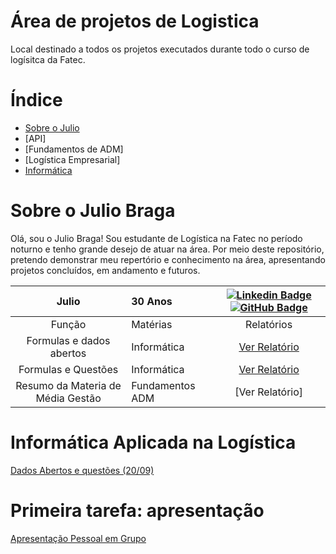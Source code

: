 # Área de projetos de Logistica
 
Local destinado a todos os projetos executados durante todo o curso de logísitca da Fatec.
 
# Índice
 
* [Sobre o Julio](Sobre-o-Julio)
* [API]
* [Fundamentos de ADM]
* [Logística Empresarial]
* [Informática](Informatica-Aplicada-na-Logistica)
 
# Sobre o Julio Braga
 
Olá, sou o Julio Braga! Sou estudante de Logística na Fatec no período noturno e tenho grande desejo de atuar na área. Por meio deste repositório, pretendo demonstrar meu repertório e conhecimento na área, apresentando projetos concluídos, em andamento e futuros.
 
 |    Julio     | 30 Anos     |     [![Linkedin Badge](https://img.shields.io/badge/Linkedin-blue?style=flat-square&logo=Linkedin&logoColor=white)](https://www.linkedin.com/in/julio-braga-979054203?utm_source=share&utm_campaign=share_via&utm_content=profile&utm_medium=android_app) [![GitHub Badge](https://img.shields.io/badge/GitHub-111217?style=flat-square&logo=github&logoColor=white)](https://github.com/JulioBraga91981)                                                                                                                                                      |
| :-----------: | :------------------------------------ | :-------------------------------------------------------------------------------------------------------------------------------------------------------------------------------------------------------------------------------------------------------------------------------------------------------------------------: |
| Função |   Matérias    |     Relatórios
| Formulas e dados abertos  | Informática | [Ver Relatório](https://docs.google.com/spreadsheets/d/1u8FSYQgQOF3tl4LydSxiDUcUUv3LD8AG/edit?usp=drive_link&ouid=110112794990417853129&rtpof=true&sd=true)
| Formulas e Questões  | Informática | [Ver Relatório](https://docs.google.com/spreadsheets/d/1bEwdDOh98xJ8--PFPWfe0LVl0q7q5WmE/edit?usp=drive_link&ouid=110112794990417853129&rtpof=true&sd=true)
| Resumo da Materia de Média Gestão  | Fundamentos ADM | [Ver Relatório]

 
# Informática Aplicada na Logística
[Dados Abertos e questões (20/09)](https://docs.google.com/spreadsheets/d/1bEwdDOh98xJ8--PFPWfe0LVl0q7q5WmE/edit?usp=drive_link&ouid=110112794990417853129&rtpof=true&sd=true)

# Primeira tarefa: apresentação 
[Apresentação Pessoal em Grupo](https://www.canva.com/design/DAGNZwywy3o/msgGjdCYuYnAUImQooENDg/edit?utm_content=DAGNZwywy3o&utm_campaign=designshare&utm_medium=link2&utm_source=sharebutton)
